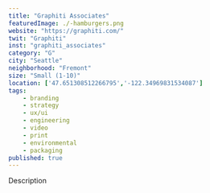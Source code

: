 ```yaml
---
title: "Graphiti Associates"
featuredImage: ./-hamburgers.png
website: "https://graphiti.com/"
twit: "Graphiti"
inst: "graphiti_associates"
category: "G"
city: "Seattle"
neighborhood: "Fremont"
size: "Small (1-10)"
location: ['47.651308512266795','-122.34969831534087']
tags:
    - branding
    - strategy
    - ux/ui
    - engineering
    - video
    - print
    - environmental
    - packaging
published: true
---
```


Description
